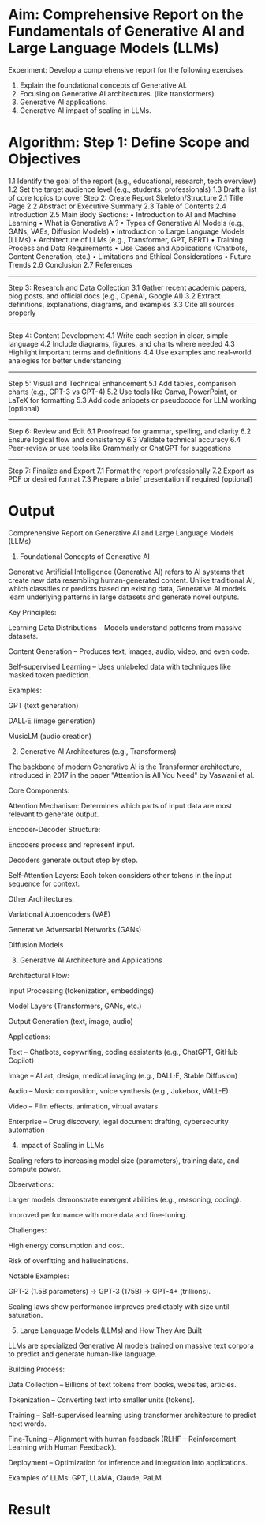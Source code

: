 # Aim:	Comprehensive Report on the Fundamentals of Generative AI and Large Language Models (LLMs)
Experiment:
Develop a comprehensive report for the following exercises:
1.	Explain the foundational concepts of Generative AI. 
2.	Focusing on Generative AI architectures. (like transformers).
3.	Generative AI applications.
4.	Generative AI impact of scaling in LLMs.

# Algorithm: Step 1: Define Scope and Objectives
1.1 Identify the goal of the report (e.g., educational, research, tech overview)
1.2 Set the target audience level (e.g., students, professionals)
1.3 Draft a list of core topics to cover
Step 2: Create Report Skeleton/Structure
2.1 Title Page
2.2 Abstract or Executive Summary
2.3 Table of Contents
2.4 Introduction
2.5 Main Body Sections:
•	Introduction to AI and Machine Learning
•	What is Generative AI?
•	Types of Generative AI Models (e.g., GANs, VAEs, Diffusion Models)
•	Introduction to Large Language Models (LLMs)
•	Architecture of LLMs (e.g., Transformer, GPT, BERT)
•	Training Process and Data Requirements
•	Use Cases and Applications (Chatbots, Content Generation, etc.)
•	Limitations and Ethical Considerations
•	Future Trends
2.6 Conclusion
2.7 References
________________________________________
Step 3: Research and Data Collection
3.1 Gather recent academic papers, blog posts, and official docs (e.g., OpenAI, Google AI)
3.2 Extract definitions, explanations, diagrams, and examples
3.3 Cite all sources properly
________________________________________
Step 4: Content Development
4.1 Write each section in clear, simple language
4.2 Include diagrams, figures, and charts where needed
4.3 Highlight important terms and definitions
4.4 Use examples and real-world analogies for better understanding
________________________________________
Step 5: Visual and Technical Enhancement
5.1 Add tables, comparison charts (e.g., GPT-3 vs GPT-4)
5.2 Use tools like Canva, PowerPoint, or LaTeX for formatting
5.3 Add code snippets or pseudocode for LLM working (optional)
________________________________________
Step 6: Review and Edit
6.1 Proofread for grammar, spelling, and clarity
6.2 Ensure logical flow and consistency
6.3 Validate technical accuracy
6.4 Peer-review or use tools like Grammarly or ChatGPT for suggestions
________________________________________
Step 7: Finalize and Export
7.1 Format the report professionally
7.2 Export as PDF or desired format
7.3 Prepare a brief presentation if required (optional)



# Output
Comprehensive Report on Generative AI and Large Language Models (LLMs)
1. Foundational Concepts of Generative AI

Generative Artificial Intelligence (Generative AI) refers to AI systems that create new data resembling human-generated content. Unlike traditional AI, which classifies or predicts based on existing data, Generative AI models learn underlying patterns in large datasets and generate novel outputs.

Key Principles:

Learning Data Distributions – Models understand patterns from massive datasets.

Content Generation – Produces text, images, audio, video, and even code.

Self-supervised Learning – Uses unlabeled data with techniques like masked token prediction.

Examples:

GPT (text generation)

DALL·E (image generation)

MusicLM (audio creation)

2. Generative AI Architectures (e.g., Transformers)

The backbone of modern Generative AI is the Transformer architecture, introduced in 2017 in the paper "Attention is All You Need" by Vaswani et al.

Core Components:

Attention Mechanism: Determines which parts of input data are most relevant to generate output.

Encoder-Decoder Structure:

Encoders process and represent input.

Decoders generate output step by step.

Self-Attention Layers: Each token considers other tokens in the input sequence for context.

Other Architectures:

Variational Autoencoders (VAE)

Generative Adversarial Networks (GANs)

Diffusion Models

3. Generative AI Architecture and Applications

Architectural Flow:

Input Processing (tokenization, embeddings)

Model Layers (Transformers, GANs, etc.)

Output Generation (text, image, audio)

Applications:

Text – Chatbots, copywriting, coding assistants (e.g., ChatGPT, GitHub Copilot)

Image – AI art, design, medical imaging (e.g., DALL·E, Stable Diffusion)

Audio – Music composition, voice synthesis (e.g., Jukebox, VALL-E)

Video – Film effects, animation, virtual avatars

Enterprise – Drug discovery, legal document drafting, cybersecurity automation

4. Impact of Scaling in LLMs

Scaling refers to increasing model size (parameters), training data, and compute power.

Observations:

Larger models demonstrate emergent abilities (e.g., reasoning, coding).

Improved performance with more data and fine-tuning.

Challenges:

High energy consumption and cost.

Risk of overfitting and hallucinations.

Notable Examples:

GPT-2 (1.5B parameters) → GPT-3 (175B) → GPT-4+ (trillions).

Scaling laws show performance improves predictably with size until saturation.

5. Large Language Models (LLMs) and How They Are Built

LLMs are specialized Generative AI models trained on massive text corpora to predict and generate human-like language.

Building Process:

Data Collection – Billions of text tokens from books, websites, articles.

Tokenization – Converting text into smaller units (tokens).

Training – Self-supervised learning using transformer architecture to predict next words.

Fine-Tuning – Alignment with human feedback (RLHF – Reinforcement Learning with Human Feedback).

Deployment – Optimization for inference and integration into applications.

Examples of LLMs: GPT, LLaMA, Claude, PaLM.

# Result
